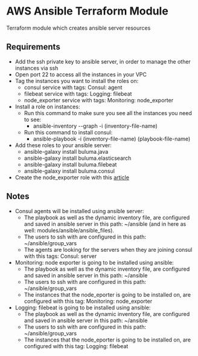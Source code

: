 # AWS Ansible Terraform Module

Terraform module which creates ansible server resources

## Requirements

- Add the ssh private key to ansible server, in order to manage the other instances via ssh
- Open port 22 to access all the instances in your VPC
- Tag the instances you want to install the roles on:
  - consul service with tags: Consul: agent
  - filebeat service with tags: Logging: filebeat
  - node_exporter service with tags: Monitoring: node_exporter
- Install a role on instances:
    - Run this command to make sure you see all the instances you need to see:
        - ansible-inventory --graph -i (inventory-file-name)
    - Run this command to install consul:
        - ansible-playbook -i (inventory-file-name) (playbook-file-name)
- Add these roles to your ansible server:
  - ansible-galaxy install buluma.java
  - ansible-galaxy install buluma.elasticsearch
  - ansible-galaxy install buluma.filebeat
  - ansible-galaxy install buluma.consul
- Create the node_exporter role with this [article](https://blog.devops4me.com/install-grafana-prometheus-node_exporter-using-ansible/)

## Notes

- Consul agents will be installed using ansible server:
  - The playbook as well as the dynamic inventory file, are configured and saved in ansible server in this path: ~/ansible (and in here as well: modules/ansible/ansible_files).
  - The users to ssh with are configured in this path: ~/ansible/group_vars
  - The agents are looking for the servers when they are joining consul with this tags: Consul: server
- Monitoring: node exporter is going to be installed using ansible:
  - The playbook as well as the dynamic inventory file, are configured and saved in ansible server in this path: ~/ansible
  - The users to ssh with are configured in this path: ~/ansible/group_vars
  - The instances that the node_eporter is going to be installed on, are configured with this tag: Monitoring: node_exporter
- Logging: filebeat is going to be installed using ansible:
  - The playbook as well as the dynamic inventory file, are configured and saved in ansible server in this path: ~/ansible
  - The users to ssh with are configured in this path: ~/ansible/group_vars
  - The instances that the node_eporter is going to be installed on, are configured with this tag: Logging: filebeat
